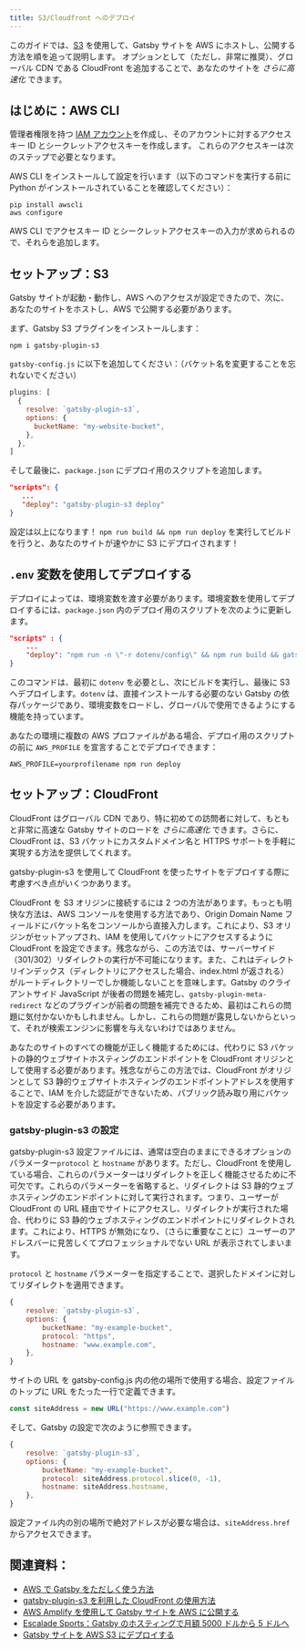 ```yaml
---
title: S3/Cloudfront へのデプロイ
---
```


このガイドでは、[S3](https://aws.amazon.com/jp/s3/) を使用して、Gatsby サイトを AWS にホストし、公開する方法を順を追って説明します。
オプションとして（ただし、非常に推奨）、グローバル CDN である CloudFront を追加することで、あなたのサイトを _さらに高速化_ できます。

## はじめに：AWS CLI

管理者権限を持つ [IAM アカウント](https://console.aws.amazon.com/iam/home?#)を作成し、そのアカウントに対するアクセスキー ID とシークレットアクセスキーを作成します。
これらのアクセスキーは次のステップで必要となります。

AWS CLI をインストールして設定を行います（以下のコマンドを実行する前に Python がインストールされていることを確認してください）：

```shell
pip install awscli
aws configure
```

AWS CLI でアクセスキー ID とシークレットアクセスキーの入力が求められるので、それらを追加します。

## セットアップ：S3

Gatsby サイトが起動・動作し、AWS へのアクセスが設定できたので、次に、あなたのサイトをホストし、AWS で公開する必要があります。

まず、Gatsby S3 プラグインをインストールします：

```shell
npm i gatsby-plugin-s3
```

`gatsby-config.js` に以下を追加してください：（バケット名を変更することを忘れないでください）

```javascript:title=gatsby-config.js
plugins: [
  {
    resolve: `gatsby-plugin-s3`,
    options: {
      bucketName: "my-website-bucket",
    },
  },
]
```

そして最後に、`package.json` にデプロイ用のスクリプトを追加します。

```json:title=package.json
"scripts": {
   ...
   "deploy": "gatsby-plugin-s3 deploy"
}
```

設定は以上になります！
`npm run build && npm run deploy` を実行してビルドを行うと、あなたのサイトが速やかに S3 にデプロイされます！

## `.env` 変数を使用してデプロイする

デプロイによっては、環境変数を渡す必要があります。環境変数を使用してデプロイするには、`package.json` 内のデプロイ用のスクリプトを次のように更新します。

```json:title=package.json
"scripts" : {
    ...
    "deploy": "npm run -n \"-r dotenv/config\" && npm run build && gatsby-plugin-s3 deploy"
}
```

このコマンドは、最初に `dotenv` を必要とし、次にビルドを実行し、最後に S3 へデプロイします。`dotenv` は、直接インストールする必要のない Gatsby の依存パッケージであり、環境変数をロードし、グローバルで使用できるようにする機能を持っています。

あなたの環境に複数の AWS プロファイルがある場合、デプロイ用のスクリプトの前に `AWS_PROFILE` を宣言することでデプロイできます：

```shell
AWS_PROFILE=yourprofilename npm run deploy
```

## セットアップ：CloudFront

CloudFront はグローバル CDN であり、特に初めての訪問者に対して、もともと非常に高速な Gatsby サイトのロードを _さらに高速化_ できます。さらに、CloudFront は、S3 バケットにカスタムドメイン名と HTTPS サポートを手軽に実現する方法を提供してくれます。

gatsby-plugin-s3 を使用して CloudFront を使ったサイトをデプロイする際に考慮すべき点がいくつかあります。

CloudFront を S3 オリジンに接続するには 2 つの方法があります。もっとも明快な方法は、AWS コンソールを使用する方法であり、Origin Domain Name フィールドにバケット名をコンソールから直接入力します。これにより、S3 オリジンがセットアップされ、IAM を使用してバケットにアクセスするように CloudFront を設定できます。残念ながら、この方法では、サーバーサイド（301/302）リダイレクトの実行が不可能になります。また、これはディレクトリインデックス（ディレクトリにアクセスした場合、index.html が返される）がルートディレクトリーでしか機能しないことを意味します。Gatsby のクライアントサイド JavaScript が後者の問題を補完し、`gatsby-plugin-meta-redirect` などのプラグインが前者の問題を補完できるため、最初はこれらの問題に気付かないかもしれません。しかし、これらの問題が露見しないからといって、それが検索エンジンに影響を与えないわけではありません。

あなたのサイトのすべての機能が正しく機能するためには、代わりに S3 バケットの静的ウェブサイトホスティングのエンドポイントを CloudFront オリジンとして使用する必要があります。残念ながらこの方法では、CloudFront がオリジンとして S3 静的ウェブサイトホスティングのエンドポイントアドレスを使用することで、IAM を介した認証ができないため、パブリック読み取り用にバケットを設定する必要があります。

### gatsby-plugin-s3 の設定

gatsby-plugin-s3 設定ファイルには、通常は空白のままにできるオプションのパラメーター`protocol` と `hostname` があります。ただし、CloudFront を使用している場合、これらのパラメーターはリダイレクトを正しく機能させるために不可欠です。これらのパラメーターを省略すると、リダイレクトは S3 静的ウェブホスティングのエンドポイントに対して実行されます。つまり、ユーザーが CloudFront の URL 経由でサイトにアクセスし、リダイレクトが実行された場合、代わりに S3 静的ウェブホスティングのエンドポイントにリダイレクトされます。これにより、HTTPS が無効になり、（さらに重要なことに）ユーザーのアドレスバーに見苦しくてプロフェッショナルでない URL が表示されてしまいます。

`protocol` と `hostname` パラメーターを指定することで、選択したドメインに対してリダイレクトを適用できます。

```javascript:title=gatsby-config.js
{
    resolve: `gatsby-plugin-s3`,
    options: {
        bucketName: "my-example-bucket",
        protocol: "https",
        hostname: "www.example.com",
    },
}
```

サイトの URL を gatsby-config.js 内の他の場所で使用する場合、設定ファイルのトップに URL をたった一行で定義できます。

```javascript:title=gatsby-config.js
const siteAddress = new URL("https://www.example.com")
```

そして、Gatsby の設定で次のように参照できます。

```javascript:title=gatsby-config.js
{
    resolve: `gatsby-plugin-s3`,
    options: {
        bucketName: "my-example-bucket",
        protocol: siteAddress.protocol.slice(0, -1),
        hostname: siteAddress.hostname,
    },
}
```

設定ファイル内の別の場所で絶対アドレスが必要な場合は、`siteAddress.href` からアクセスできます。

## 関連資料：

- [AWS で Gatsby をただしく使う方法](https://blog.joshwalsh.me/aws-gatsby/)
- [gatsby-plugin-s3 を利用した CloudFront の使用方法](https://github.com/jariz/gatsby-plugin-s3/blob/master/recipes/with-cloudfront.md)
- [AWS Amplify を使用して Gatsby サイトを AWS に公開する](/blog/2018-08-24-gatsby-aws-hosting/)
- [Escalade Sports：Gatsby のホスティングで月額 5000 ドルから 5 ドルへ](/blog/2018-06-14-escalade-sports-from-5000-to-5-in-hosting/)
- [Gatsby サイトを AWS S3 にデプロイする](https://benenewton.com/deploy-your-gatsby-js-site-to-aws-s-3)
